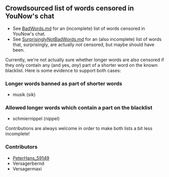 Crowdsourced list of words censored in YouNow's chat
----------------------------------------------------

* See [BadWords.md](BadWords.md) for an (incomplete) list of words censored
  in YouNow's chat.
* See [SurprisinglyNotBadWords.md](SurprisinglyNotBadWords.md) for an (also
  incomplete) list of words that, surprisingly, are actually *not* censored,
  but maybe should have been.

Currently, we're not actually sure whether longer words are also censored if
they only contain any (and yes, *any*) part of a shorter word on the known
blacklist. Here is some evidence to support both cases:

### Longer words banned as part of shorter words
* musik (sik)

### Allowed longer words which contain a part on the blacklist
* schmiernippel (nippel)

Contributions are always welcome in order to make both lists a bit less incomplete!

### Contributors
* [PeterHans_59149](https://www.younow.com/PeterHans_59149)
* Versagerbernd
* Versagermaxi
